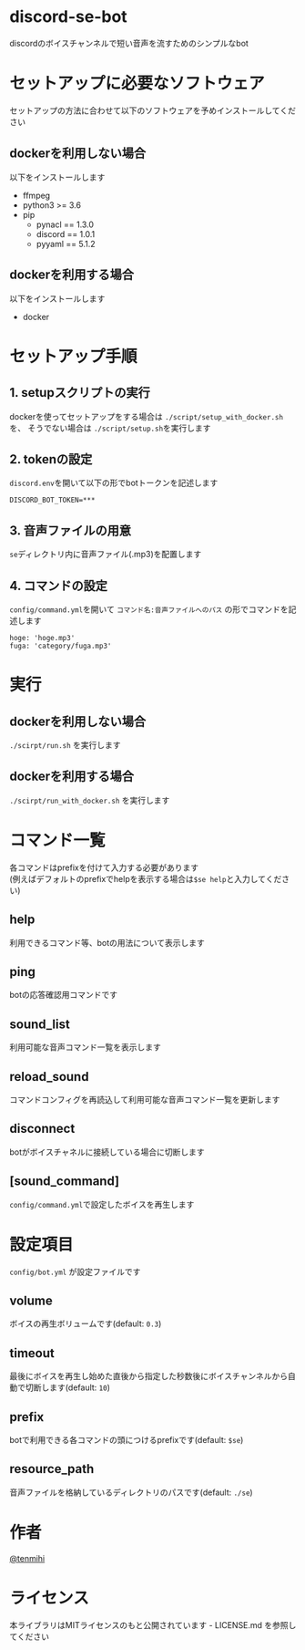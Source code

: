 # discord-se-bot

discordのボイスチャンネルで短い音声を流すためのシンプルなbot

# セットアップに必要なソフトウェア

セットアップの方法に合わせて以下のソフトウェアを予めインストールしてください

## dockerを利用しない場合

以下をインストールします
- ffmpeg
- python3 >= 3.6
- pip
    - pynacl == 1.3.0
    - discord == 1.0.1
    - pyyaml == 5.1.2

## dockerを利用する場合

以下をインストールします
- docker

# セットアップ手順

## 1. setupスクリプトの実行

dockerを使ってセットアップをする場合は `./script/setup_with_docker.sh` を、 そうでない場合は `./script/setup.sh`を実行します

## 2. tokenの設定

`discord.env`を開いて以下の形でbotトークンを記述します

```
DISCORD_BOT_TOKEN=***
```

## 3. 音声ファイルの用意

`se`ディレクトリ内に音声ファイル(.mp3)を配置します

## 4. コマンドの設定

`config/command.yml`を開いて `コマンド名:音声ファイルへのパス` の形でコマンドを記述します

```
hoge: 'hoge.mp3'
fuga: 'category/fuga.mp3'
```

# 実行

## dockerを利用しない場合

`./scirpt/run.sh` を実行します

## dockerを利用する場合

`./scirpt/run_with_docker.sh` を実行します

# コマンド一覧

各コマンドはprefixを付けて入力する必要があります  
(例えばデフォルトのprefixでhelpを表示する場合は`$se help`と入力してください)

## help
利用できるコマンド等、botの用法について表示します

## ping
botの応答確認用コマンドです

## sound_list
利用可能な音声コマンド一覧を表示します

## reload_sound
コマンドコンフィグを再読込して利用可能な音声コマンド一覧を更新します

## disconnect
botがボイスチャネルに接続している場合に切断します

## [sound_command]
`config/command.yml`で設定したボイスを再生します

# 設定項目

`config/bot.yml` が設定ファイルです

## volume
ボイスの再生ボリュームです(default: `0.3`)

## timeout
最後にボイスを再生し始めた直後から指定した秒数後にボイスチャンネルから自動で切断します(default: `10`)

## prefix
botで利用できる各コマンドの頭につけるprefixです(default: `$se`)

## resource_path
音声ファイルを格納しているディレクトリのパスです(default: `./se`)

# 作者

[@tenmihi](https://twitter.com/tenmihi)

# ライセンス
本ライブラリはMITライセンスのもと公開されています - LICENSE.md を参照してください